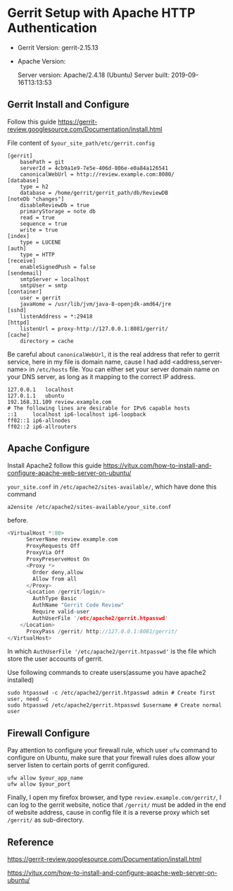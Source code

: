 # Gerrit Setup with Apache HTTP Authentication

- Gerrit Version: gerrit-2.15.13

- Apache Version:

  Server version: Apache/2.4.18 (Ubuntu)
  Server built:   2019-09-16T13:13:53

## Gerrit Install and Configure

Follow this guide  https://gerrit-review.googlesource.com/Documentation/install.html

File content of  `$your_site_path/etc/gerrit.config`

```
[gerrit]
	basePath = git
	serverId = 4cb9a1e9-7e5e-406d-806e-e0a84a126541
	canonicalWebUrl = http://review.example.com:8080/
[database]
	type = h2
	database = /home/gerrit/gerrit_path/db/ReviewDB
[noteDb "changes"]
	disableReviewDb = true
	primaryStorage = note db
	read = true
	sequence = true
	write = true
[index]
	type = LUCENE
[auth]
	type = HTTP
[receive]
	enableSignedPush = false
[sendemail]
	smtpServer = localhost
	smtpUser = smtp
[container]
	user = gerrit
	javaHome = /usr/lib/jvm/java-8-openjdk-amd64/jre
[sshd]
	listenAddress = *:29418
[httpd]
	listenUrl = proxy-http://127.0.0.1:8081/gerrit/
[cache]
	directory = cache
```

Be careful about `canonicalWebUrl`, it is the real address that refer to gerrit service, here in my file is domain name,  cause I had add <address,server-name> in `/etc/hosts` file. You can  either  set your server domain name on your DNS server, as long as it mapping to the correct IP address.



```
127.0.0.1	localhost
127.0.1.1	ubuntu
192.168.31.109 review.example.com
# The following lines are desirable for IPv6 capable hosts
::1     localhost ip6-localhost ip6-loopback
ff02::1 ip6-allnodes
ff02::2 ip6-allrouters
```



## Apache Configure

Install Apache2 follow this guide https://vitux.com/how-to-install-and-configure-apache-web-server-on-ubuntu/



`your_site.conf` in `/etc/apache2/sites-available/`, which have done this  command

`a2ensite /etc/apache2/sites-available/your_site.conf` 

before.

```h
<VirtualHost *:80>
	  ServerName review.example.com
	  ProxyRequests Off
	  ProxyVia Off
	  ProxyPreserveHost On
	  <Proxy *>
		Order deny,allow
		Allow from all
	  </Proxy>
	  <Location /gerrit/login/>
		AuthType Basic
		AuthName "Gerrit Code Review"
		Require valid-user
		AuthUserFile '/etc/apache2/gerrit.htpasswd'
	</Location>
	  ProxyPass /gerrit/ http://127.0.0.1:8081/gerrit/
</VirtualHost>

```

In which `AuthUserFile '/etc/apache2/gerrit.htpasswd'` is the file which store the user accounts of gerrit.

Use following commands to create users(assume you have apache2 installed)

```shell
sudo htpasswd -c /etc/apache2/gerrit.htpasswd admin # Create first user, need -c
sudo htpasswd /etc/apache2/gerrit.htpasswd $username # Create normal user

```



## Firewall Configure

Pay attention to configure your firewall rule,  which user `ufw` command to configure on Ubuntu, make sure that your firewall rules does allow your server listen to certain ports of gerrit configured.

```shell
ufw allow $your_app_name
ufw allow $your_port
```



Finally, I open my firefox browser, and type `review.example.com/gerrit/`,  I can log to the gerrit website, notice that `/gerrit/` must be added in the end of website address, cause in config file it is a  reverse proxy which set `/gerrit/` as sub-directory.

## Reference

https://gerrit-review.googlesource.com/Documentation/install.html

https://vitux.com/how-to-install-and-configure-apache-web-server-on-ubuntu/